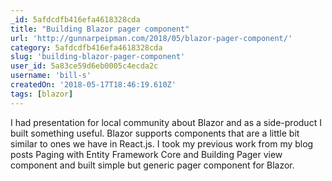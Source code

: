 ```yaml
---
_id: 5afdcdfb416efa4618328cda
title: "Building Blazor pager component"
url: 'http://gunnarpeipman.com/2018/05/blazor-pager-component/'
category: 5afdcdfb416efa4618328cda
slug: 'building-blazor-pager-component'
user_id: 5a83ce59d6eb0005c4ecda2c
username: 'bill-s'
createdOn: '2018-05-17T18:46:19.610Z'
tags: [blazor]
---
```


I had presentation for local community about Blazor and as a side-product I built something useful. Blazor supports components that are a little bit similar to ones we have in React.js. I took my previous work from my blog posts Paging with Entity Framework Core and Building Pager view component and built simple but generic pager component for Blazor.


